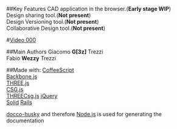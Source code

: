 ##Key Features
CAD application in the browser.(**Early stage WIP**)  
Design sharing tool.(**Not present**)  
Design Versioning tool.(**Not present**)  
Collaborative Design tool.(**Not present**)  

#[Video 000](http://www.youtube.com/watch?v=1vnIxy5GMro)

##Main Authors
Giacomo **G[3z]** Trezzi  
Fabio **Wezzy** Trezzi

##Made with:
[CoffeeScript](http://jashkenas.github.com/coffee-script/)  
[Backbone.js](http://documentcloud.github.com/backbone/)  
[THREE.js](https://github.com/mrdoob/three.js/)  
[CSG.js](https://github.com/evanw/csg.js)  
[THREECsg.js](http://chandler.prallfamily.com/2011/12/constructive-solid-geometry-with-three-js/)
[jQuery](http://www.jquery.com)  
[Solid](https://github.com/wezzy/solid)
[Rails](http://rubyonrails.org/ )  

[docco-husky](https://github.com/mbrevoort/docco-husky) and therefore [Node.js](http://nodejs.org/) is used for generating the documentation